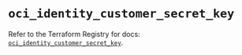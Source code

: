 # `oci_identity_customer_secret_key`

Refer to the Terraform Registry for docs: [`oci_identity_customer_secret_key`](https://registry.terraform.io/providers/oracle/oci/6.18.0/docs/resources/identity_customer_secret_key).
